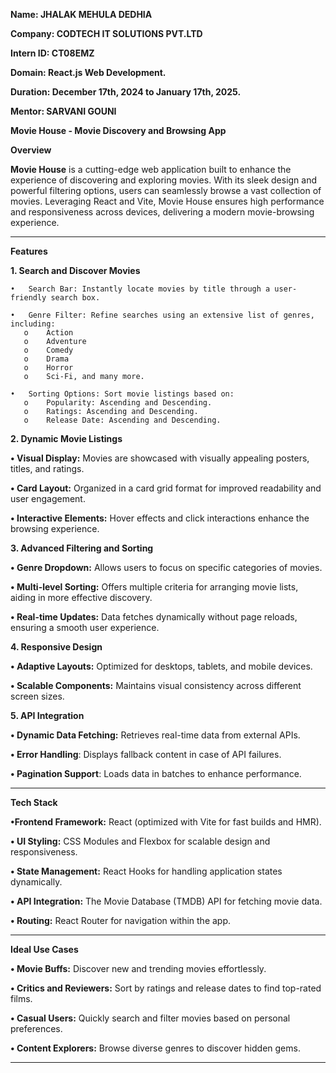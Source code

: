 **Name: JHALAK MEHULA DEDHIA**

**Company: CODTECH IT SOLUTIONS PVT.LTD**

**Intern ID: CT08EMZ**

**Domain: React.js Web Development.**

**Duration: December 17th, 2024 to January 17th, 2025.**

**Mentor: SARVANI GOUNI**



**Movie House - Movie Discovery and Browsing App**

**Overview**

**Movie House** is a cutting-edge web application built to enhance the experience of discovering and exploring movies. With its sleek design and powerful filtering options, users can seamlessly browse a vast collection of movies. Leveraging React and Vite, Movie House ensures high performance and responsiveness across devices, delivering a modern movie-browsing experience.
________________________________________
**Features**

**1. Search and Discover Movies**

    •	Search Bar: Instantly locate movies by title through a user-friendly search box.
    
    •	Genre Filter: Refine searches using an extensive list of genres, including:
       o	Action
       o	Adventure
       o	Comedy
       o	Drama
       o	Horror
       o	Sci-Fi, and many more.
       
    •	Sorting Options: Sort movie listings based on:
       o	Popularity: Ascending and Descending.
       o	Ratings: Ascending and Descending.
       o	Release Date: Ascending and Descending.
       
**2. Dynamic Movie Listings**

   **•	Visual Display:** Movies are showcased with visually appealing posters, titles, and ratings.

   **•	Card Layout:** Organized in a card grid format for improved readability and user engagement.

   **•	Interactive Elements:** Hover effects and click interactions enhance the browsing experience.

**3. Advanced Filtering and Sorting**

   **•	Genre Dropdown:** Allows users to focus on specific categories of movies.

   **•	Multi-level Sorting:** Offers multiple criteria for arranging movie lists, aiding in more effective discovery.

   **•	Real-time Updates:** Data fetches dynamically without page reloads, ensuring a smooth user experience.

**4. Responsive Design**

   **•	Adaptive Layouts:** Optimized for desktops, tablets, and mobile devices.

   **•	Scalable Components:** Maintains visual consistency across different screen sizes.

**5. API Integration**

   **•	Dynamic Data Fetching:** Retrieves real-time data from external APIs.

   **•	Error Handling**: Displays fallback content in case of API failures.

   **•	Pagination Support**: Loads data in batches to enhance performance.
________________________________________
**Tech Stack**

   **•Frontend Framework:** React (optimized with Vite for fast builds and HMR).

   **•	UI Styling:** CSS Modules and Flexbox for scalable design and responsiveness.

   **•	State Management:** React Hooks for handling application states dynamically.

   **•	API Integration:** The Movie Database (TMDB) API for fetching movie data.

   **•	Routing:** React Router for navigation within the app.
________________________________________
**Ideal Use Cases**

   **•	Movie Buffs:** Discover new and trending movies effortlessly.

   **•	Critics and Reviewers:** Sort by ratings and release dates to find top-rated films.

   **•	Casual Users:** Quickly search and filter movies based on personal preferences.

**•	Content Explorers:** Browse diverse genres to discover hidden gems.
________________________________________

